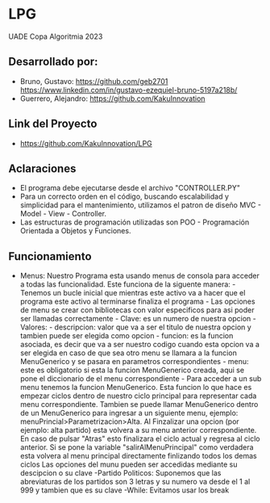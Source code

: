 # LPG
UADE Copa Algoritmia 2023

## Desarrollado por:
- Bruno, Gustavo: https://github.com/geb2701 https://www.linkedin.com/in/gustavo-ezequiel-bruno-5197a218b/
- Guerrero, Alejandro: https://github.com/KakuInnovation 

## Link del Proyecto
- https://github.com/KakuInnovation/LPG

## Aclaraciones
- El programa debe ejecutarse desde el archivo "CONTROLLER.PY"
- Para un correcto orden en el código, buscando escalabilidad y simplicidad para el mantenimiento, utilizamos el patron de diseño MVC - Model - View - Controller.
- Las estructuras de programación utilizadas son POO - Programación Orientada a Objetos y Funciones.

## Funcionamiento
- Menus: Nuestro Programa esta usando menus de consola para acceder a todas las funcionalidad. 
    Este funciona de la siguente manera:
        - Tenemos un bucle inicial que mientras este activo va a hacer que el programa este activo al terminarse finaliza el programa
        - Las opciones de menu se crear con bibliotecas con valor especificos para asi poder ser llamadas correctamente
            - Clave: es un numero de nuestra opcion
            - Valores:
                - descripcion: valor que va a ser el titulo de nuestra opcion y tambien puede ser elegida como opcion
                - funcion: es la funcion asociada, es decir que va a ser nuestro codigo cuando esta opcion va a ser elegida en caso de que sea otro menu se llamara a la funcion MenuGenerico y se pasara en parametros correspondientes
                - menu: este es obligatorio si esta la funcion MenuGenerico creada, aqui se pone el diccionario de el menu correspondiente
        - Para acceder a un sub menu tenemos la funcion MenuGenerico. Esta funcion lo que hace es empezar ciclos dentro de nuestro ciclo principal para representar cada menu correspondiente. Tambien se puede llamar MenuGenerico dentro de un MenuGenerico para ingresar a un siguiente menu, ejemplo: menuPrincial>Parametrizacion>Alta. Al Finzalizar una opcion (por ejemplo: alta partido) esta volvera a su menu anterior correspondiente. En caso de pulsar "Atras" esto finalizara el ciclo actual y regresa al ciclo anterior. Si se pone la variable "salirAlMenuPrincipal" como verdadera esta volvera al menu principal directamente finlizando todos los demas ciclos
    Las opciones del munu pueden ser accedidas mediante su descipcion o su clave
-Partido Politicos: Suponemos que las abreviaturas de los partidos son 3 letras y su numero va desde el 1 al 999 y tambien que es su clave
-While: Evitamos usar los break